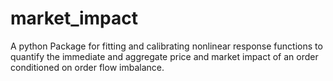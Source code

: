 # market_impact

A python Package for fitting and calibrating nonlinear response functions to quantify the immediate and aggregate price and market impact of an order conditioned on order flow imbalance. 

